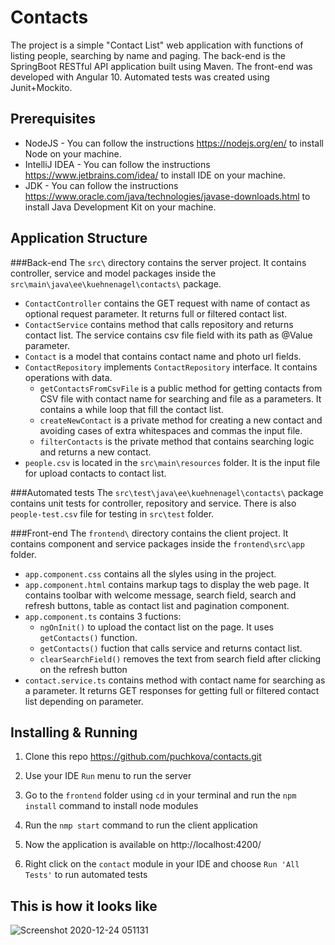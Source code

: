# Contacts
The project is a simple "Contact List" web application with functions of listing people, searching by name and paging. 
The back-end is the SpringBoot RESTful API application built using Maven. The front-end was developed with Angular 10. Automated tests was created using Junit+Mockito.

## Prerequisites
- NodeJS - You can follow the instructions https://nodejs.org/en/ to install Node on your machine.
- IntelliJ IDEA - You can follow the instructions https://www.jetbrains.com/idea/ to install IDE on your machine.
- JDK - You can follow the instructions https://www.oracle.com/java/technologies/javase-downloads.html to install Java Development Kit on your machine.

## Application Structure
###Back-end
The `src\` directory contains the server project. It contains controller, service and model packages inside the `src\main\java\ee\kuehnenagel\contacts\` package.
- `ContactController` contains the GET request with name of contact as optional request parameter. It returns full or filtered contact list.
- `ContactService` contains method that calls repository and returns contact list. The service contains csv file field with its path as @Value parameter.
- `Contact` is a model that contains contact name and photo url fields.
- `ContactRepository` implements `ContactRepository` interface. It contains operations with data. 
	 - `getContactsFromCsvFile` is a public method for getting contacts from CSV file with contact name for searching and file as a parameters. It contains a while loop that fill the contact list.
	 - `createNewContact` is a private method for creating a new contact and avoiding cases of extra whitespaces and commas the input file.
   - `filterContacts` is the private method that contains searching logic and returns a new contact.
- `people.csv` is located in the `src\main\resources` folder. It is the input file for upload contacts to contact list.

###Automated tests
The `src\test\java\ee\kuehnenagel\contacts\` package contains unit tests for controller, repository and service. 
There is also `people-test.csv` file for testing in `src\test` folder.

###Front-end
The `frontend\` directory contains the client project. It contains component and service packages inside the `frontend\src\app` folder.
- `app.component.css` contains all the slyles using in the project.
- `app.component.html` contains markup tags to display the web page. It contains toolbar with welcome message, search field, search and refresh buttons, table as contact list and pagination component.
- `app.component.ts` contains 3 fuctions: 
	 - `ngOnInit()` to upload the contact list on the page. It uses `getContacts()` function.
	 - `getContacts()` fuction that calls service and returns contact list. 
	 - `clearSearchField()` removes the text from search field after clicking on the refresh button
- `contact.service.ts` contains method with contact name for searching as a parameter. It returns GET responses for getting full or filtered contact list depending on parameter.

## Installing & Running 
1. Clone this repo https://github.com/puchkova/contacts.git

2. Use your IDE `Run` menu to run the server

3. Go to the `frontend` folder using `cd` in your terminal and run the `npm install` command to install node modules 

4. Run the `nmp start` command to run the client application

5. Now the application is available on http://localhost:4200/

6. Right click on the `contact` module in your IDE and choose `Run 'All Tests'` to run automated tests 

## This is how it looks like
![Screenshot 2020-12-24 051131](https://user-images.githubusercontent.com/54691147/103057364-f2c84c00-45a7-11eb-9397-101e83878960.jpg)

